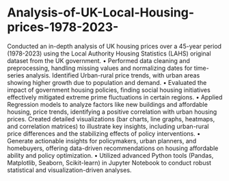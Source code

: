 # Analysis-of-UK-Local-Housing-prices-1978-2023-
Conducted an in-depth analysis of UK housing prices over a 45-year period (1978-2023) using the Local Authority Housing Statistics
(LAHS) original dataset from the UK government.
• Performed data cleaning and preprocessing, handling missing values and normalizing dates for time-series analysis. Identified
Urban-rural price trends, with urban areas showing higher growth due to population and demand.
• Evaluated the impact of government housing policies, finding social housing initiatives effectively mitigated extreme prime fluctuations
in certain regions.
• Applied Regression models to analyze factors like new buildings and affordable housing, price trends, identifying a positive correlation
with urban housing prices. Created detailed visualizations (bar charts, line graphs, heatmaps, and correlation matrices) to illustrate key
insights, including urban-rural price differences and the stabilizing effects of policy interventions.
• Generate actionable insights for policymakers, urban planners, and homebuyers, offering data-driven recommendations on housing
affordable ability and policy optimization.
• Utilized advanced Python tools (Pandas, Matplotlib, Seaborn, Scikit-learn) in Jupyter Notebook to conduct robust statistical and
visualization-driven analyses.
